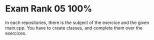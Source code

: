 # Exam Rank 05 100%

In each repositories, there is the subject of the exercice and the given main.cpp.
You have to create classes, and complete them over the exercices.

